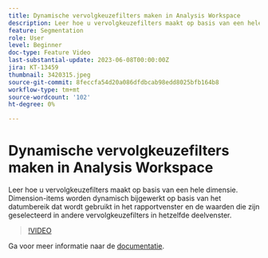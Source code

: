 ```yaml
---
title: Dynamische vervolgkeuzefilters maken in Analysis Workspace
description: Leer hoe u vervolgkeuzefilters maakt op basis van een hele dimensie. Dimension-items worden dynamisch bijgewerkt op basis van het datumbereik dat wordt gebruikt in het rapportvenster en de waarden die zijn geselecteerd in andere vervolgkeuzefilters in hetzelfde deelvenster.
feature: Segmentation
role: User
level: Beginner
doc-type: Feature Video
last-substantial-update: 2023-06-08T00:00:00Z
jira: KT-13459
thumbnail: 3420315.jpeg
source-git-commit: 8feccfa54d20a086dfdbcab98edd8025bfb164b8
workflow-type: tm+mt
source-wordcount: '102'
ht-degree: 0%

---
```



# Dynamische vervolgkeuzefilters maken in Analysis Workspace

Leer hoe u vervolgkeuzefilters maakt op basis van een hele dimensie. Dimension-items worden dynamisch bijgewerkt op basis van het datumbereik dat wordt gebruikt in het rapportvenster en de waarden die zijn geselecteerd in andere vervolgkeuzefilters in hetzelfde deelvenster.

>[!VIDEO](https://video.tv.adobe.com/v/3420315/?learn=on)

Ga voor meer informatie naar de [documentatie](https://experienceleague.adobe.com/docs/analytics/analyze/analysis-workspace/panels/panels.html?lang=nl-NL#dynamic-drop-down-filters).
